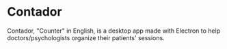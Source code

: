 # Contador
Contador, "Counter" in English, is a desktop app made with Electron to help doctors/psychologists organize their patients' sessions.
